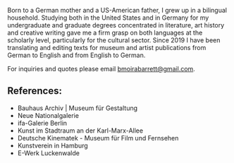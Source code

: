 
Born to a German mother and a US-American father, I grew up in a bilingual household. Studying both in the United States and in Germany for my undergraduate and graduate degrees concentrated in literature, art history and creative writing gave me a firm grasp on both languages at the scholarly level, particularly for the cultural sector. Since 2019 I have been translating and editing texts for museum and artist publications from German to English and from English to German.

For inquiries and quotes please email [bmoirabarrett@gmail.com](mailto:bmoirabarrett@gmail.com).

## References:

* Bauhaus Archiv | Museum für Gestaltung
* Neue Nationalgalerie
* ifa-Galerie Berlin
* Kunst im Stadtraum an der Karl-Marx-Allee
* Deutsche Kinematek - Museum für Film und Fernsehen
* Kunstverein in Hamburg
* E-Werk Luckenwalde
